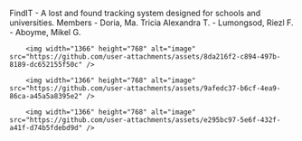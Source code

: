 FindIT - A lost and found tracking system designed for schools and universities.
Members - Doria, Ma. Tricia Alexandra T.
        - Lumongsod, Riezl F.
        - Aboyme, Mikel G.

        <img width="1366" height="768" alt="image" src="https://github.com/user-attachments/assets/8da216f2-c894-497b-8189-dc652155f50c" />

        <img width="1366" height="768" alt="image" src="https://github.com/user-attachments/assets/9afedc37-b6cf-4ea9-86ca-a45a5a8395e2" />

        <img width="1366" height="768" alt="image" src="https://github.com/user-attachments/assets/e295bc97-5e6f-432f-a41f-d74b5fdebd9d" />

        


